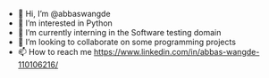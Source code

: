 - 👋 Hi, I’m @abbaswangde
- 👀 I’m interested in Python
- 🌱 I’m currently interning in the Software testing domain
- 💞️ I’m looking to collaborate on some programming projects
- 📫 How to reach me https://www.linkedin.com/in/abbas-wangde-110106216/

<!---
abbaswangde/abbaswangde is a ✨ special ✨ repository because its `README.md` (this file) appears on your GitHub profile.
You can click the Preview link to take a look at your changes.
--->
